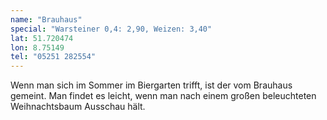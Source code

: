 ```yaml
---
name: "Brauhaus"
special: "Warsteiner 0,4: 2,90, Weizen: 3,40"
lat: 51.720474
lon: 8.75149
tel: "05251 282554"
---
```

Wenn man sich im Sommer im Biergarten trifft, ist der vom Brauhaus gemeint. Man findet es leicht, wenn man nach einem großen beleuchteten Weihnachtsbaum Ausschau hält.
